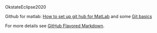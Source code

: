 OkstateEclipse2020

Github for matlab:
 [How to set up git hub for MatLab](https://www.mathworks.com/help/matlab/matlab_prog/set-up-git-source-control.html) and some [Git basics](https://www.youtube.com/watch?v=jOh-7ImGQZo)



For more details see [GitHub Flavored Markdown](https://guides.github.com/features/mastering-markdown/).

